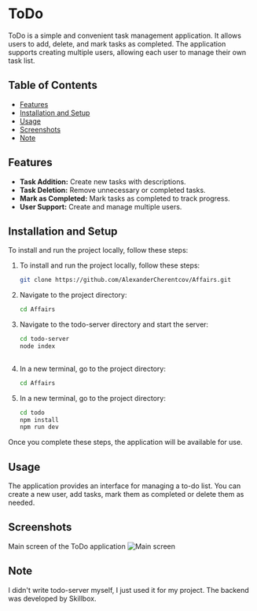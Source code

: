 # ToDo

ToDo is a simple and convenient task management application. It allows users to add, delete, and mark tasks as completed. The application supports creating multiple users, allowing each user to manage their own task list.

## Table of Contents
- [Features](#features)
- [Installation and Setup](#installation-and-setup)
- [Usage](#usage)
- [Screenshots](#screenshots)
- [Note](#Note)

## Features

- **Task Addition:** Create new tasks with descriptions.
- **Task Deletion:** Remove unnecessary or completed tasks.
- **Mark as Completed:** Mark tasks as completed to track progress.
- **User Support:** Create and manage multiple users.

## Installation and Setup

To install and run the project locally, follow these steps:

1. To install and run the project locally, follow these steps:
   ```bash
   git clone https://github.com/AlexanderCherentcov/Affairs.git

2. Navigate to the project directory:
   ```bash
   cd Affairs

3. Navigate to the todo-server directory and start the server:
   ```bash
   cd todo-server
   node index
 
4. In a new terminal, go to the project directory:
   ```bash
   cd Affairs

5. In a new terminal, go to the project directory:
   ```bash
   cd todo
   npm install
   npm run dev

Once you complete these steps, the application will be available for use.

## Usage

The application provides an interface for managing a to-do list. You can create a new user, add tasks, mark them as completed or delete them as needed.

## Screenshots

Main screen of the ToDo application
![Main screen](./screenshots/ToDo.jpg)

## Note

I didn't write todo-server myself, I just used it for my project. The backend was developed by Skillbox.
